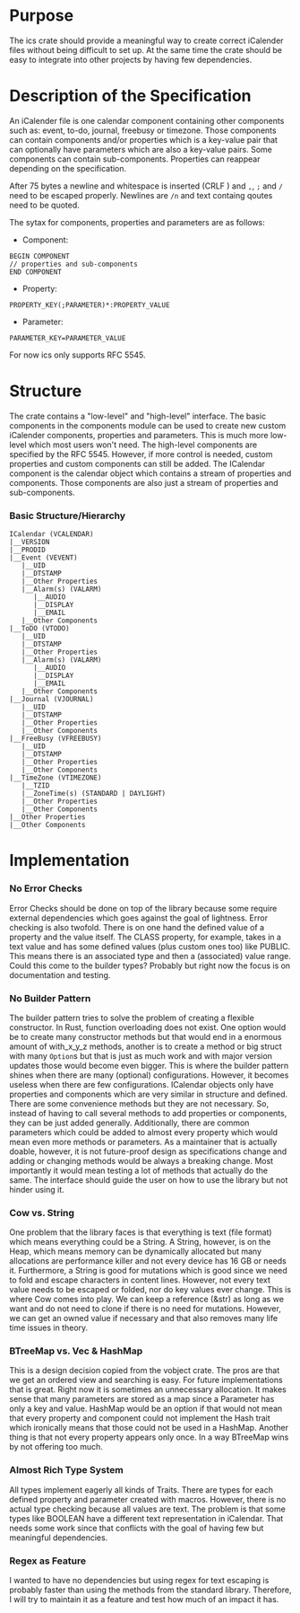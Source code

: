 # Purpose
The ics crate should provide a meaningful way to create correct iCalender files without being difficult to set up. At the same time the crate should be easy to integrate into other projects by having few dependencies.

# Description of the Specification
An iCalender file is one calendar component containing other components such as: event, to-do, journal, freebusy or timezone. Those components can contain components and/or properties which is a key-value pair that can optionally have parameters which are also a key-value pairs. Some components can contain sub-components. Properties can reappear depending on the specification.

After 75 bytes a newline and whitespace is inserted (CRLF ) and `,`, `;` and `/` need to be escaped properly. Newlines are `/n` and text containg qoutes need to be quoted.

The sytax for components, properties and parameters are as follows:
- Component:
```
BEGIN COMPONENT
// properties and sub-components
END COMPONENT
```
- Property:
```
PROPERTY_KEY(;PARAMETER)*:PROPERTY_VALUE
```
- Parameter:
```
PARAMETER_KEY=PARAMETER_VALUE
```

For now ics only supports RFC 5545.

# Structure
The crate contains a "low-level" and "high-level" interface. The basic components in the components module can be used to create new custom iCalender components, properties and parameters. This is much more low-level which most users won't need. The high-level components are specified by the RFC 5545. However, if more control is needed, custom properties and custom components can still be added. The ICalendar component is the calendar object which contains a stream of properties and components. Those components are also just a stream of properties and sub-components.

### Basic Structure/Hierarchy
```
ICalendar (VCALENDAR)
|__VERSION
|__PRODID
|__Event (VEVENT)
   |__UID
   |__DTSTAMP
   |__Other Properties
   |__Alarm(s) (VALARM)
      |__AUDIO
      |__DISPLAY
      |__EMAIL
   |__Other Components
|__ToDO (VTODO)
   |__UID
   |__DTSTAMP
   |__Other Properties
   |__Alarm(s) (VALARM)
      |__AUDIO
      |__DISPLAY
      |__EMAIL
   |__Other Components
|__Journal (VJOURNAL)
   |__UID
   |__DTSTAMP
   |__Other Properties
   |__Other Components
|__FreeBusy (VFREEBUSY)
   |__UID
   |__DTSTAMP
   |__Other Properties
   |__Other Components
|__TimeZone (VTIMEZONE)
   |__TZID
   |__ZoneTime(s) (STANDARD | DAYLIGHT)
   |__Other Properties
   |__Other Components
|__Other Properties
|__Other Components
```

# Implementation

### No Error Checks
Error Checks should be done on top of the library because some require external dependencies which goes against the goal of lightness. Error checking is also twofold. There is on one hand the defined value of a property and the value itself. The CLASS property, for example, takes in a text value and has some defined values (plus custom ones too) like PUBLIC. This means there is an associated type and then a (associated) value range. Could this come to the builder types? Probably but right now the focus is on documentation and testing.

### No Builder Pattern
The builder pattern tries to solve the problem of creating a flexible constructor. In Rust, function overloading does not exist. One option would be to create many constructor methods but that would end in a enormous amount of with_x_y_z methods, another is to create a method or big struct with many `Option`s but that is just as much work and with major version updates those would become even bigger. This is where the builder pattern shines when there are many (optional) configurations. However, it becomes useless when there are few configurations.
ICalendar objects only have properties and components which are very similar in structure and defined. There are some convenience methods but they are not necessary. So, instead of having to call several methods to add properties or components, they can be just added generally. Additionally, there are common parameters which could be added to almost every property which would mean even more methods or parameters.
As a maintainer that is actually doable, however, it is not future-proof design as specifications change and adding or changing methods would be always a breaking change. Most importantly it would mean testing a lot of methods that actually do the same.
The interface should guide the user on how to use the library but not hinder using it.

### Cow vs. String
One problem that the library faces is that everything is text (file format) which means everything could be a String. A String, however, is on the Heap, which means memory can be dynamically allocated but many allocations are performance killer and not every device has 16 GB or needs it. Furthermore, a String is good for mutations which is good since we need to fold and escape characters in content lines.
However, not every text value needs to be escaped or folded, nor do key values ever change. This is where Cow comes into play. We can keep a reference (&str) as long as we want and do not need to clone if there is no need for mutations. However, we can get an owned value if necessary and that also removes many life time issues in theory.

### BTreeMap vs. Vec & HashMap
This is a design decision copied from the vobject crate. The pros are that we get an ordered view and searching is easy. For future implementations that is great. Right now it is sometimes an unnecessary allocation. It makes sense that many parameters are stored as a map since a Parameter has only a key and value. HashMap would be an option if that would not mean that every property and component could not implement the Hash trait which ironically means that those could not be used in a HashMap. Another thing is that not every property appears only once. In a way BTreeMap wins by not offering too much.

### Almost Rich Type System
All types implement eagerly all kinds of Traits. There are types for each defined property and parameter created with macros. However, there is no actual type checking because all values are text. The problem is that some types like BOOLEAN have a different text representation in iCalendar. That needs some work since that conflicts with the goal of having few but meaningful dependencies.

### Regex as Feature
I wanted to have no dependencies but using regex for text escaping is probably faster than using the methods from the standard library. Therefore, I will try to maintain it as a feature and test how much of an impact it has.
